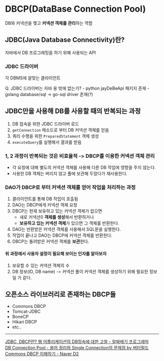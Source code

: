 # DBCP(DataBase Connection Pool)

DB와 커넥션을 맺고 **커넥션 객체를 관리**하는 역할

## JDBC(Java Database Connectivity)란?

자바에서 DB 프로그래밍을 하기 위해 사용되는 API

### JDBC 드라이버

각 DBMS에 알맞는 클라이언트  

Q. JDBC 드라이버는 자바 용 밖에 없는가?
    - python jayDeBeApi 패키지 존재
    - golang database/sql -> go-sql driver 존재(?)

## JDBC만을 사용해 DB를 사용할 때의 반복되는 과정

1. DB 접속을 위한 JDBC 드라이버 로드
2. `getConnection` 메소드로 부터 DB 커넥션 객체를 얻음
3. 쿼리 수행을 위한 `PreparedStatement` 객체 생성
4. `executeQuery`를 실행해서 결과를 받음

### 1, 2 과정이 반복되는 것은 비효율적 -> DBCP를 이용한 커넥션 객체 관리

- 각 요청에 대해 별도의 커넥션 객체를 사용해 다른 DB 작업에 영향을 주지 않는다.
- 사용한 DB 객체는 버리지 않고 풀에 보관해 두었다가 재사용한다.

### DAO가 DBCP로 부터 커넥션 객체를 얻어 작업을 처리하는 과정

1. 클라이언트를 통해 DB 작업이 호출됨
2. DAO는 DBCP에게 커넥션 객체 요청
3. DBCP는 현재 보유하고 있는 커넥션 객체가 없으면
   - 새로 커넥션0 **객체를 생성**해서 반환하거나
   - **보유하고 있는 커넥션 객체**가 있으면 그 객체를 반환한다.
4. DAO는 반환받은 커넥션 객체를 사용해서 SQL문을 실행한다.
5. 작업이 끝나고 DAO는 DBCP에 커넥션 객체를 반환한다.
6. DBCP는 돌려받은 커넥션 객체를 **보관**한다.

#### 위 과정에서 사용자 설정이 필요해 보이는 인자를 알아보자

1. 보유할 수 있는 커넥션 객체의 수
2. DB 정보(ID, DB name) -> 커넥션 풀이 커넥션 객체를 생성하기 위해 필요한 정보일 거 같다.

## 오픈소스 라이브러리로 존재하는 DBCP들

- Commons DBCP
- Tomcat-JDBC
- BoneCP
- Hikari DBCP
- etc..

---
[JDBC, DBCP란? 웹 어플리케이션의 DB접속에 대한 고찰 - 알짜배기 프로그래머](https://aljjabaegi.tistory.com/402) \
[DB Connection Pool - 용어 정리와 Single Connection의 문제점 by 버터필드](https://atoz-develop.tistory.com/entry/DB-Connection-Pool-%EC%9A%A9%EC%96%B4-%EC%A0%95%EB%A6%AC%EC%99%80-Single-Connection%EC%9D%98-%EB%AC%B8%EC%A0%9C%EC%A0%90) \
[Commons DBCP 이해하기 - Naver D2](https://d2.naver.com/helloworld/5102792)
